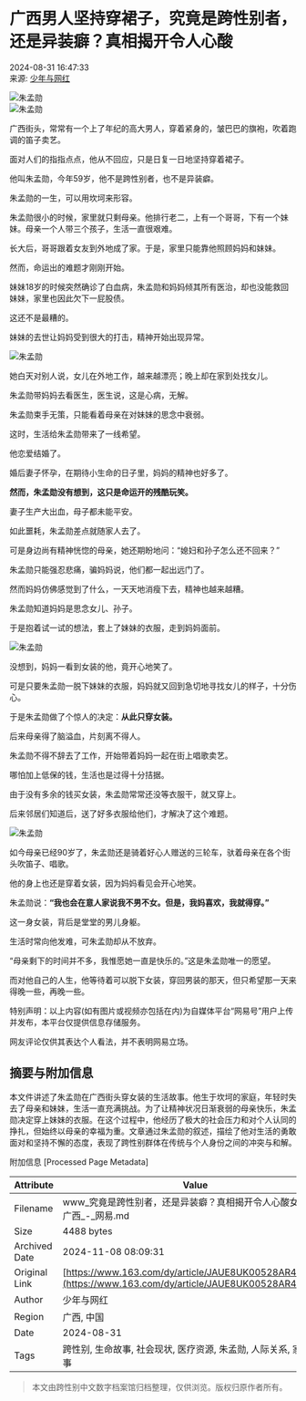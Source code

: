 # 广西男人坚持穿裙子，究竟是跨性别者，还是异装癖？真相揭开令人心酸

2024-08-31 16:47:33  
来源: [少年与网红](https://www.163.com/dy/media/T1473825156575.html)

![朱孟勋](https://static.ws.126.net/163/f2e/dy_media/dy_media/static/images/ipLocation.f6d00eb.svg)  
![朱孟勋](https://nimg.ws.126.net/?url=http%3A%2F%2Fdingyue.ws.126.net%2F2024%2F0831%2Ff7ebfc86j00sj2r32000xd200ex0099g00it00bn.jpg&thumbnail=660x2147483647&quality=80&type=jpg)

广西街头，常常有一个上了年纪的高大男人，穿着紧身的，皱巴巴的旗袍，吹着跑调的笛子卖艺。

面对人们的指指点点，他从不回应，只是日复一日地坚持穿着裙子。

他叫朱孟勋，今年59岁，他不是跨性别者，也不是异装癖。

朱孟勋的一生，可以用坎坷来形容。

朱孟勋很小的时候，家里就只剩母亲。他排行老二，上有一个哥哥，下有一个妹妹。母亲一个人带三个孩子，生活一直很艰难。

长大后，哥哥跟着女友到外地成了家。于是，家里只能靠他照顾妈妈和妹妹。

然而，命运出的难题才刚刚开始。

妹妹18岁的时候突然确诊了白血病，朱孟勋和妈妈倾其所有医治，却也没能救回妹妹，家里也因此欠下一屁股债。

这还不是最糟的。

妹妹的去世让妈妈受到很大的打击，精神开始出现异常。

![朱孟勋](https://nimg.ws.126.net/?url=http%3A%2F%2Fdingyue.ws.126.net%2F2024%2F0831%2Fb9f08708j00sj2r33001yd200su00hkg00it00bg.jpg&thumbnail=660x2147483647&quality=80&type=jpg)

她白天对别人说，女儿在外地工作，越来越漂亮；晚上却在家到处找女儿。

朱孟勋带妈妈去看医生，医生说，这是心病，无解。

朱孟勋束手无策，只能看着母亲在对妹妹的思念中衰弱。

这时，生活给朱孟勋带来了一线希望。

他恋爱结婚了。

婚后妻子怀孕，在期待小生命的日子里，妈妈的精神也好多了。

**然而，朱孟勋没有想到，这只是命运开的残酷玩笑。**

妻子生产大出血，母子都未能平安。

如此噩耗，朱孟勋差点就随家人去了。

可是身边尚有精神恍惚的母亲，她还期盼地问：“媳妇和孙子怎么还不回来？”

朱孟勋只能强忍悲痛，骗妈妈说，他们都一起出远门了。

然而妈妈仿佛感觉到了什么，一天天地消瘦下去，精神也越来越糟。

朱孟勋知道妈妈是思念女儿、孙子。

于是抱着试一试的想法，套上了妹妹的衣服，走到妈妈面前。

![朱孟勋](https://nimg.ws.126.net/?url=http%3A%2F%2Fdingyue.ws.126.net%2F2024%2F0831%2F630c8bcbj00sj2r34001wd200u000ktg00it00d1.jpg&thumbnail=660x2147483647&quality=80&type=jpg)

没想到，妈妈一看到女装的他，竟开心地笑了。

可是只要朱孟勋一脱下妹妹的衣服，妈妈就又回到急切地寻找女儿的样子，十分伤心。

于是朱孟勋做了个惊人的决定：**从此只穿女装。**

后来母亲得了脑溢血，片刻离不得人。

朱孟勋不得不辞去了工作，开始带着妈妈一起在街上唱歌卖艺。

哪怕加上低保的钱，生活也是过得十分拮据。

由于没有多余的钱买女装，朱孟勋常常还没等衣服干，就又穿上。

后来邻居们知道后，送了好多衣服给他们，才解决了这个难题。

![朱孟勋](https://nimg.ws.126.net/?url=http%3A%2F%2Fdingyue.ws.126.net%2F2024%2F0831%2F144e1569j00sj2r35002jd200u000img00it00bn.jpg&thumbnail=660x2147483647&quality=80&type=jpg)

如今母亲已经90岁了，朱孟勋还是骑着好心人赠送的三轮车，驮着母亲在各个街头吹笛子、唱歌。

他的身上也还是穿着女装，因为妈妈看见会开心地笑。

朱孟勋说：**“我也会在意人家说我不男不女。但是，我妈喜欢，我就得穿。”**

这一身女装，背后是堂堂的男儿身躯。

生活时常向他发难，可朱孟勋却从不放弃。

“母亲剩下的时间并不多，我惟愿她一直是快乐的。”这是朱孟勋唯一的愿望。

而对他自己的人生，他等待着可以脱下女装，穿回男装的那天，但只希望那一天来得晚一些，再晚一些。

特别声明：以上内容(如有图片或视频亦包括在内)为自媒体平台“网易号”用户上传并发布，本平台仅提供信息存储服务。  

网友评论仅供其表达个人看法，并不表明网易立场。

## 摘要与附加信息

<!-- tcd_abstract -->
本文件讲述了朱孟勋在广西街头穿女装的生活故事。他生于坎坷的家庭，年轻时失去了母亲和妹妹，生活一直充满挑战。为了让精神状况日渐衰弱的母亲快乐，朱孟勋决定穿上妹妹的衣服。在这个过程中，他经历了极大的社会压力和对个人认同的挣扎，但始终以母亲的幸福为重。文章通过朱孟勋的叙述，描绘了他对生活的勇敢面对和坚持不懈的态度，表现了跨性别群体在传统与个人身份之间的冲突与和解。
<!-- tcd_abstract_end -->

附加信息 [Processed Page Metadata]

| Attribute       | Value                                  |
|-----------------|----------------------------------------|
| Filename        | www_究竟是跨性别者，还是异装癖？真相揭开令人心酸女儿女装广西_-_网易.md                             |
| Size            | 4488 bytes                           |
| Archived Date   | 2024-11-08 08:09:31                             |
| Original Link   | [https://www.163.com/dy/article/JAUE8UK00528AR4Q.html](https://www.163.com/dy/article/JAUE8UK00528AR4Q.html)                       |
| Author          | 少年与网红                               |
| Region          | 广西, 中国                               |
| Date            | 2024-08-31                                 |
| Tags            | 跨性别, 生命故事, 社会现状, 医疗资源, 朱孟勋, 人际关系, 家庭故事                                 |
>
> 本文由跨性别中文数字档案馆归档整理，仅供浏览。版权归原作者所有。
>